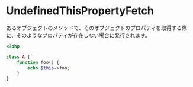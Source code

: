 # UndefinedThisPropertyFetch

あるオブジェクトのメソッドで、そのオブジェクトのプロパティを取得する際に、そのようなプロパティが存在しない場合に発行されます。

```php
<?php

class A {
    function foo() {
        echo $this->foo;
    }
}
```
